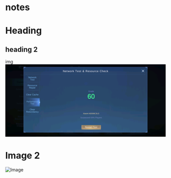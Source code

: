 # notes

# Heading
## heading 2

img
![Image](./h1/2c1cc239959d60d41c0e004da84d01ed.png)

# Image 2
![Image](./h1/339b2fc13fa5a17e2d2bf216676f8fa6.png)
